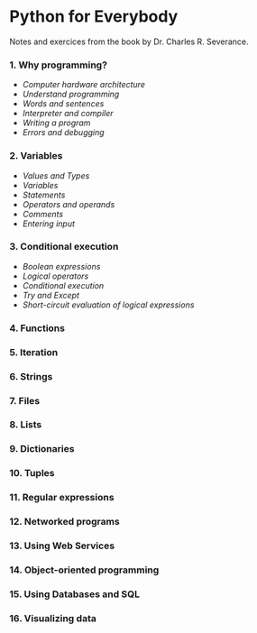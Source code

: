 # Python for Everybody

Notes and exercices from the book by Dr. Charles R. Severance.

### 1. Why programming?

-    *Computer hardware architecture*  
-    *Understand programming*  
-    *Words and sentences*
-    *Interpreter and compiler* 
-    *Writing a program*
-    *Errors and debugging*

### 2. Variables

-    *Values and Types*  
-    *Variables*
-    *Statements*  
-    *Operators and operands*  
-    *Comments*  
-    *Entering input*  

### 3. Conditional execution

-    *Boolean expressions*  
-    *Logical operators*  
-    *Conditional execution*  
-    *Try and Except*  
-    *Short-circuit evaluation of logical expressions*

### 4. Functions

### 5. Iteration

### 6. Strings

### 7. Files

### 8. Lists

### 9. Dictionaries

### 10. Tuples

### 11. Regular expressions

### 12. Networked programs

### 13. Using Web Services

### 14. Object-oriented programming

### 15. Using Databases and SQL

### 16. Visualizing data
